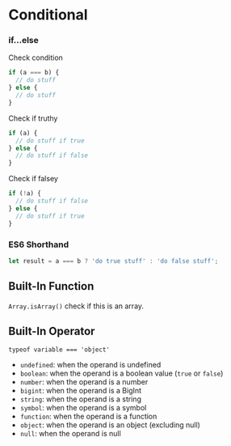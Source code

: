# Conditional

### if...else
Check condition
```javascript
if (a === b) {
  // do stuff
} else {
  // do stuff
}
```

Check if truthy
```javascript
if (a) {
  // do stuff if true
} else {
  // do stuff if false
}
```

Check if falsey
```javascript
if (!a) {
  // do stuff if false
} else {
  // do stuff if true
}
```

### ES6 Shorthand
```javascript
let result = a === b ? 'do true stuff' : 'do false stuff';
```

## Built-In Function
`Array.isArray()` check if this is an array.


## Built-In Operator
`typeof variable === 'object'`

- `undefined`: when the operand is undefined
- `boolean`: when the operand is a boolean value (`true` or `false`)
- `number`: when the operand is a number
- `bigint`: when the operand is a BigInt
- `string`: when the operand is a string
- `symbol`: when the operand is a symbol
- `function`: when the operand is a function
- `object`: when the operand is an object (excluding null)
- `null`: when the operand is null

